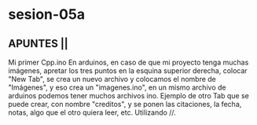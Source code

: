# sesion-05a
## APUNTES ||

Mi primer Cpp.ino
En arduinos, en caso de que mi proyecto tenga muchas imágenes, apretar los tres puntos en la esquina superior derecha, colocar "New Tab", se crea un nuevo archivo y colocamos el nombre de "Imágenes", y eso crea un "imagenes.ino", en un mismo archivo de arduinos podemos tener muchos archivos ino.
Ejemplo de otro Tab que se puede crear, con nombre "creditos", y se ponen las citaciones, la fecha, notas, algo que el otro quiera leer, etc. Utilizando //.
